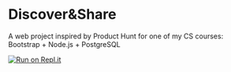 # Discover&Share

A web project inspired by Product Hunt for one of my CS courses: Bootstrap + Node.js + PostgreSQL

[![Run on Repl.it](https://replit.com/badge/)](https://replit.com/@oneminch/discover-n-share?v=1#index.js)